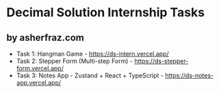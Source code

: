 # Decimal Solution Internship Tasks
## by asherfraz.com

- Task 1: Hangman Game - https://ds-intern.vercel.app/
- Task 2: Stepper Form (Multi-step Form) - https://ds-stepper-form.vercel.app/
- Task 3: Notes App - Zustand + React + TypeScript - https://ds-notes-app.vercel.app/
